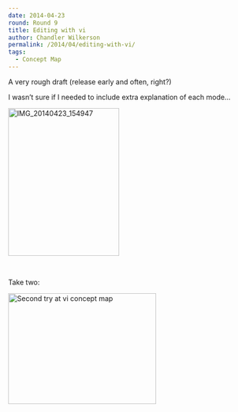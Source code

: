 ```yaml
---
date: 2014-04-23
round: Round 9
title: Editing with vi
author: Chandler Wilkerson
permalink: /2014/04/editing-with-vi/
tags:
  - Concept Map
---
```

A very rough draft (release early and often, right?)

I wasn&#8217;t sure if I needed to include extra explanation of each mode&#8230;

[<img class="alignnone size-medium wp-image-6730" alt="IMG_20140423_154947" src="/software-carpentry-training-website/uploads/2014/04/IMG_20140423_154947-225x300.jpg" width="225" height="300" />][1]

&nbsp;

Take two:

[<img class="alignnone size-medium wp-image-6990" alt="Second try at vi concept map" src="/software-carpentry-training-website/uploads/2014/04/IMG_20140507_162709-300x225.jpg" width="300" height="225" />][2]

 [1]: /software-carpentry-training-website/uploads/2014/04/IMG_20140423_154947.jpg
 [2]: /software-carpentry-training-website/uploads/2014/04/IMG_20140507_162709.jpg
